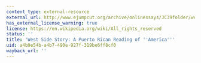 ```yaml
---
content_type: external-resource
external_url: http://www.ejumpcut.org/archive/onlinessays/JC39folder/westSideStory.html
has_external_license_warning: true
license: https://en.wikipedia.org/wiki/All_rights_reserved
status: ''
title: 'West Side Story: A Puerto Rican Reading of ''America'''
uid: a4b9e54b-a4b7-490e-927f-319be6ff8cf0
wayback_url: ''
---
```

